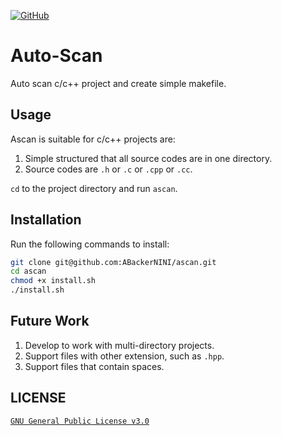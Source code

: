 [![GitHub](https://img.shields.io/github/license/ABackerNINI/ascan?style=for-the-badge)](https://github.com/ABackerNINI/ascan/blob/master/LICENSE)

# Auto-Scan

Auto scan c/c++ project and create simple makefile.

## Usage

Ascan is suitable for c/c++ projects are:

1. Simple structured that all source codes are in one directory.
2. Source codes are `.h` or `.c` or `.cpp` or `.cc`.

`cd` to the project directory and run `ascan`.

## Installation

Run the following commands to install:

```bash
git clone git@github.com:ABackerNINI/ascan.git
cd ascan
chmod +x install.sh
./install.sh
```

## Future Work

1. Develop to work with multi-directory projects.
2. Support files with other extension, such as `.hpp`.
3. Support files that contain spaces.

## LICENSE

[`GNU General Public License v3.0`](https://github.com/ABackerNINI/ascan/blob/master/LICENSE)
